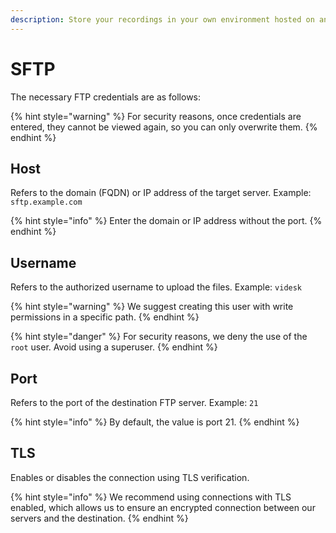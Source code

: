 ```yaml
---
description: Store your recordings in your own environment hosted on an SFTP server.
---
```


# SFTP

The necessary FTP credentials are as follows:

{% hint style="warning" %}
For security reasons, once credentials are entered, they cannot be viewed again, so you can only overwrite them.
{% endhint %}

## Host

Refers to the domain (FQDN) or IP address of the target server. Example: `sftp.example.com`

{% hint style="info" %}
Enter the domain or IP address without the port.
{% endhint %}

## Username

Refers to the authorized username to upload the files. Example: `videsk`

{% hint style="warning" %}
We suggest creating this user with write permissions in a specific path.
{% endhint %}

{% hint style="danger" %}
For security reasons, we deny the use of the `root` user. Avoid using a superuser.
{% endhint %}

## Port

Refers to the port of the destination FTP server. Example: `21`

{% hint style="info" %}
By default, the value is port 21.
{% endhint %}

## TLS

Enables or disables the connection using TLS verification.

{% hint style="info" %}
We recommend using connections with TLS enabled, which allows us to ensure an encrypted connection between our servers and the destination.
{% endhint %}
